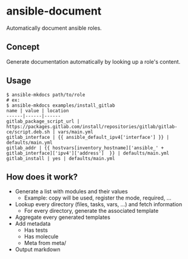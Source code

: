 # ansible-document

Automatically document ansible roles.

## Concept

Generate documentation automatically by looking up a role's content.

## Usage

```console
$ ansible-mkdocs path/to/role
# ex:
$ ansible-mkdocs examples/install_gitlab
name | value | location
------|------|------
gitlab_package_script_url | https://packages.gitlab.com/install/repositories/gitlab/gitlab-ce/script.deb.sh | vars/main.yml
gitlab_interface | {{ ansible_default_ipv4['interface'] }} | defaults/main.yml
gitlab_addr | {{ hostvars[inventory_hostname]['ansible_' + gitlab_interface]['ipv4']['address']  }} | defaults/main.yml
gitlab_install | yes | defaults/main.yml
```

## How does it work?

- Generate a list with modules and their values
    - Example: copy will be used, register the mode, required, ...
- Lookup every directory (files, tasks, vars, ...) and fetch information
    - For every directory, generate the associated template
- Aggregate every generated templates
- Add metadata
    - Has tests
    - Has molecule
    - Meta from meta/
- Output markdown
